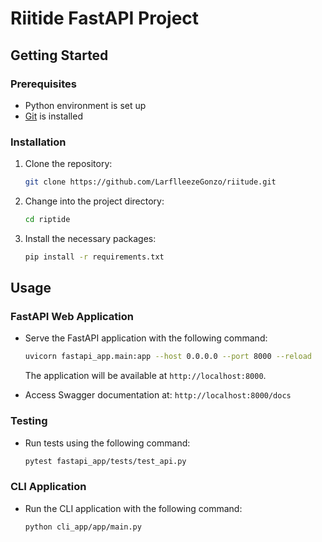 
# Riitide FastAPI Project


## Getting Started

### Prerequisites
- Python environment is set up
- [Git](https://git-scm.com/) is installed

### Installation
1. Clone the repository:
   ```bash
   git clone https://github.com/LarflleezeGonzo/riitude.git
   ```

2. Change into the project directory:
   ```bash
   cd riptide
   ```

3. Install the necessary packages:
   ```bash
   pip install -r requirements.txt
   ```

## Usage

### FastAPI Web Application
- Serve the FastAPI application with the following command:
   ```bash
   uvicorn fastapi_app.main:app --host 0.0.0.0 --port 8000 --reload
   ```
   The application will be available at `http://localhost:8000`.

- Access Swagger documentation at:
   `http://localhost:8000/docs`

### Testing
- Run tests using the following command:
   ```bash
   pytest fastapi_app/tests/test_api.py
   ```

### CLI Application
- Run the CLI application with the following command:
   ```bash
   python cli_app/app/main.py
   ```

